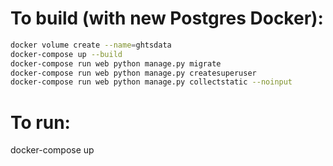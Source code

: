 # To build (with new Postgres Docker):
```bash
docker volume create --name=ghtsdata
docker-compose up --build
docker-compose run web python manage.py migrate
docker-compose run web python manage.py createsuperuser
docker-compose run web python manage.py collectstatic --noinput
```


# To run:
docker-compose up